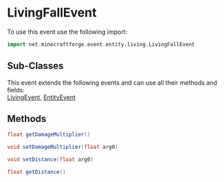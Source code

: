 # LivingFallEvent

To use this event use the following import:
```groovy
import net.minecraftforge.event.entity.living.LivingFallEvent
```

## Sub-Classes
This event extends the following events and can use all their methods and fields: <br>
[LivingEvent](living_event/living_event.md), [EntityEvent](entity_event/entity_event.md)

## Methods
```groovy
float getDamageMultiplier()
```

```groovy
void setDamageMultiplier(float arg0)
```

```groovy
void setDistance(float arg0)
```

```groovy
float getDistance()
```
